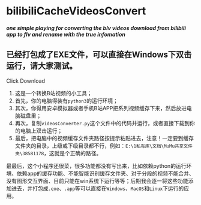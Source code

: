 # bilibiliCacheVideosConvert
##### one simple playing for converting the blv videos download from bilibili app to flv and rename with the true infomation

## 已经打包成了EXE文件，可以直接在Windows下双击运行，请大家测试。
<a src="https://github.com/qq3d1415926/bilibiliCacheVideosConvert/releases/download/a0.0.1/videosConverter-v0.0.1.exe">Click Download</a>

1. 这是一个转换B站视频的小工具；
2. 首先，你的电脑得装有`python3`的运行环境；
3. 其次，你得用安卓模拟器或者手机B站APP把系列视频缓存下来，然后放进电脑磁盘里；
4. 再次，复制`videosConverter.py`这个文件中的代码并运行，或者直接下载到你的电脑上双击运行；
5. 最后，把电脑中的视频缓存文件夹路径按提示粘贴进去，注意！一定要到缓存文件夹的目录，上级或下级目录都不行，例如：`E:\1私有库\文档\MuMu共享文件夹\38581178`，这就是个正确的路径。

最最后，这个小程序还很菜，很多功能都没有写出来，比如依赖python的运行环境、依赖app的缓存功能、不能智能识别缓存文件夹、对于分段的视频不能合并、没有图形交互界面、目前只能在win系统下运行等等；后期我会逐一将这些功能添加进去，并打包成`.exe`、`.app`等可以直接在`Windows`、`MacOS`和`Linux`下运行的应用。
